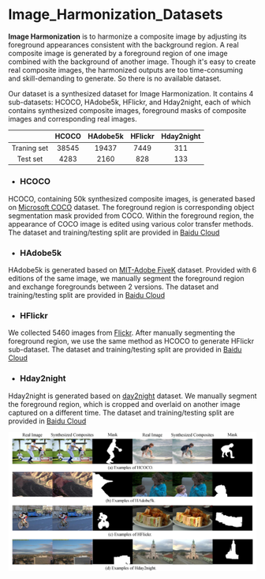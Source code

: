# Image_Harmonization_Datasets

**Image Harmonization** is to harmonize a composite image by adjusting its foreground appearances consistent with the background region. A real composite image is generated by a foreground region of one image combined with the background of another image. Though it's easy to create real composite images, the harmonized outputs are too time-consuming and skill-demanding to generate. So there is no available dataset.

Our dataset is a synthesized dataset for Image Harmonization. It contains 4 sub-datasets: HCOCO, HAdobe5k, HFlickr, and Hday2night, each of which contains synthesized composite images, foreground masks of composite images and corresponding real images. 



| |HCOCO|HAdobe5k|HFlickr|Hday2night|
|:--:|:--:|:--:|:--:|:--:|
|Traning set| 38545 |19437| 7449 |311|
|Test set| 4283 |2160| 828 |133|

- ### HCOCO

HCOCO, containing 50k synthesized composite images, is generated based on [Microsoft COCO](<http://cocodataset.org/>) dataset. The foreground region is corresponding object segmentation mask provided from COCO. Within the foreground region, the appearance of COCO image is edited using various color transfer methods. The dataset and training/testing split are provided in [Baidu Cloud](<https://pan.baidu.com/s/1mVc5NetjMRQkG5FWPwul2w>)



- ### HAdobe5k

HAdobe5k is generated based on [MIT-Adobe FiveK](<http://data.csail.mit.edu/graphics/fivek/>) dataset. Provided with 6 editions of the same image, we manually segment the foreground region and exchange foregrounds between 2 versions. The dataset and training/testing split are provided in [Baidu Cloud](<https://pan.baidu.com/s/1f65mUNc0i9wNTr5_kJI8rw>)



- ### HFlickr

We collected 5460 images from [Flickr](<https://www.flickr.com/>). After manually segmenting the foreground region, we use the same method as HCOCO to generate HFlickr sub-dataset. The dataset and training/testing split are provided in [Baidu Cloud](<https://pan.baidu.com/s/1AW2eZ3mcxQYeMEKIDPf6Qw>) 



- ### Hday2night

Hday2night is generated based on [day2night](https://pan.baidu.com/s/1bCtVhhtb_EDool_UnN2Bjw) dataset. We manually segment the foreground region, which is cropped and overlaid on another image captured on a different time. The dataset and training/testing split are provided in [Baidu Cloud](<https://pan.baidu.com/s/1Oqizfr66-HySDqrh58m61Q>)



![](samples.jpg)

